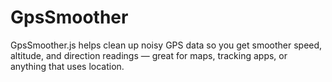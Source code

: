 # GpsSmoother
GpsSmoother.js helps clean up noisy GPS data so you get smoother speed, altitude, and direction readings — great for maps, tracking apps, or anything that uses location.
